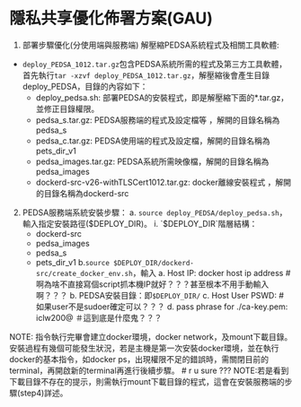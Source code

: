 # 隱私共享優化佈署方案(GAU)

1. 部署步驟優化(分使用端與服務端)
   解壓縮PEDSA系統程式及相關工具軟體:

- `deploy_PEDSA_1012.tar.gz`包含PEDSA系統所需的程式及第三方工具軟體，首先執行`tar -xzvf deploy_PEDSA_1012.tar.gz`，解壓縮後會產生目錄deploy_PEDSA，目錄的內容如下：
  - deploy_pedsa.sh: 部署PEDSA的安裝程式，即是解壓縮下面的\*.tar.gz，並修正目錄權限。
  - pedsa_s.tar.gz: PEDSA服務端的程式及設定檔等 ，解開的目錄名稱為pedsa_s
  - pedsa_c.tar.gz: PEDSA使用端的程式及設定檔，解開的目錄名稱為pets_dir_v1
  - pedsa_images.tar.gz: PEDSA系統所需映像檔，解開的目錄名稱為pedsa_images
  - dockerd-src-v26-withTLSCert1012.tar.gz: docker離線安裝程式 ，解開的目錄名稱為dockerd-src

2. PEDSA服務端系統安裝步驟：
   a. `source deploy_PEDSA/deploy_pedsa.sh`，輸入指定安裝路徑($DEPLOY_DIR)。
      i.  `$DEPLOY_DIR`階層結構：
      - dockerd-src
      - pedsa_images
      - pedsa_s
      - pets_dir_v1
b.`source $DEPLOY_DIR/dockerd-src/create_docker_env.sh`，輸入
      a. Host IP: docker host ip address # 啊為啥不直接寫個script抓本機IP就好？？？甚至根本不用手動輸入啊？？？
      b. PEDSA安裝目錄：即`$DEPLOY_DIR/`
   c. Host User PSWD: # 如果user不是sudoer確定可以？？？
   d. pass phrase for ./ca-key.pem: iclw200@ ＃這到底是什麼鬼？？？

NOTE: 指令執行完畢會建立docker環境，docker network，及mount下載目錄。安裝過程有幾個可能發生狀況，若是主機是第一次安裝docker環境，並在執行docker的基本指令，如docker ps，出現權限不足的錯誤時，需關閉目前的terminal，再開啟新的terminal再進行後續步驟。 # r u sure ???
NOTE:若是看到下載目錄不存在的提示，則需執行mount下載目錄的程式，這會在安裝服務端的步驟(step4)詳述。
